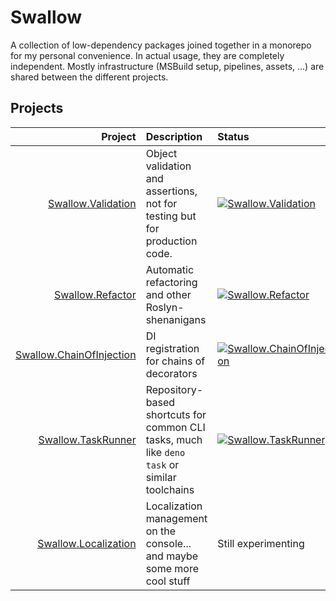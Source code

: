 # Swallow

A collection of low-dependency packages joined together in a monorepo for
my personal convenience. In actual usage, they are completely independent.
Mostly infrastructure (MSBuild setup, pipelines, assets, ...) are shared
between the different projects.


## Projects

|                                                           Project | Description                                                                                  | Status                                                                                                                                                                                                         |
|------------------------------------------------------------------:|:---------------------------------------------------------------------------------------------|:---------------------------------------------------------------------------------------------------------------------------------------------------------------------------------------------------------------|
|              [Swallow.Validation](./Swallow.Validation/README.md) | Object validation and assertions, not for testing but for production code.                   | [![Swallow.Validation](https://img.shields.io/nuget/v/Swallow.Validation?style=for-the-badge&logo=nuget&label=Swallow.Validation)](https://www.nuget.org/packages/Swallow.Validation/)                         |
|                  [Swallow.Refactor](./Swallow.Refactor/README.md) | Automatic refactoring and other Roslyn-shenanigans                                           | [![Swallow.Refactor](https://img.shields.io/nuget/v/Swallow.Refactor?style=for-the-badge&logo=nuget&label=Swallow.Refactor)](https://www.nuget.org/packages/Swallow.Refactor/)                                 |
|  [Swallow.ChainOfInjection](./Swallow.ChainOfInjection/README.md) | DI registration for chains of decorators                                                     | [![Swallow.ChainOfInjection](https://img.shields.io/nuget/v/Swallow.ChainOfInjection?style=for-the-badge&logo=nuget&label=Swallow.ChainOfInjection)](https://www.nuget.org/packages/Swallow.ChainOfInjection/) |
|              [Swallow.TaskRunner](./Swallow.TaskRunner/README.md) | Repository-based shortcuts for common CLI tasks, much like `deno task` or similar toolchains | [![Swallow.TaskRunner](https://img.shields.io/nuget/v/Swallow.TaskRunner?style=for-the-badge&logo=nuget&label=Swallow.TaskRunner)](https://www.nuget.org/packages/Swallow.TaskRunner/)                         |
|          [Swallow.Localization](./Swallow.Localization/README.md) | Localization management on the console... and maybe some more cool stuff                     | Still experimenting                                                                                                                                                                                            |
